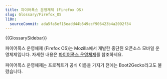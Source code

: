 ```yaml
---
title: 파이어폭스 운영체제 (Firefox OS)
slug: Glossary/Firefox_OS
l10n:
  sourceCommit: ada5fa5ef15eadd44b549ecf906423b4a2092f34
---
```


{{GlossarySidebar}}

파이어폭스 운영체제 (Firefox OS)는 Mozilla에서 개발한 중단된 오픈소스 모바일 운영체제입니다. 자세한 내용은 [파이어폭스 운영체제](https://en.wikipedia.org/wiki/Firefox_OS)를 참조하세요.

파이어폭스 운영체제는 프로젝트가 공식 이름을 가지기 전에는 Boot2Gecko라고도 불렸습니다.
